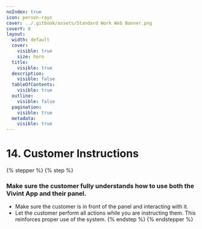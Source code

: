 ```yaml
---
noIndex: true
icon: person-rays
cover: ../.gitbook/assets/Standard Work Web Banner.png
coverY: 0
layout:
  width: default
  cover:
    visible: true
    size: hero
  title:
    visible: true
  description:
    visible: false
  tableOfContents:
    visible: true
  outline:
    visible: false
  pagination:
    visible: true
  metadata:
    visible: true
---
```


# 14. Customer Instructions

{% stepper %}
{% step %}
### Make sure the customer fully understands how to use both the Vivint App and their panel.

* Make sure the customer is in front of the panel and interacting with it.
* Let the customer perform all actions while you are instructing them. This reinforces proper use of the system.
{% endstep %}
{% endstepper %}
